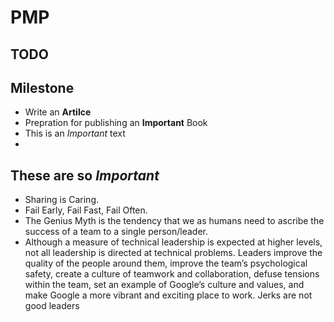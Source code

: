 # PMP
## TODO
## Milestone
* Write an **Artilce**
* Prepration for publishing an __Important__ Book
* This is an _Important_ text
* 
## These are so *Important*
* Sharing is Caring.
* Fail Early, Fail Fast, Fail Often.
* The Genius Myth is the tendency that we as humans need to ascribe the success of a team to a single person/leader.
* Although a measure of technical leadership is expected at higher levels, not all leadership is directed at technical problems. Leaders improve the quality of the people around them, improve the team’s psychological safety, create a culture of teamwork and collaboration, defuse tensions within the team, set an example of Google’s culture and values, and make Google a more vibrant and exciting place to work. Jerks are not good leaders
